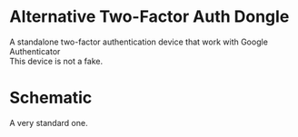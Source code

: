 # Alternative Two-Factor Auth Dongle
A standalone two-factor authentication device that work with Google Authenticator  
This device is not a fake.  

# Schematic
A very standard one.
<a img="pics/shcematic.png"></a> 
